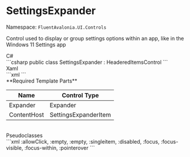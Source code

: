 # SettingsExpander
Namespace: `FluentAvalonia.UI.Controls`

Control used to display or group settings options within an app, like in the Windows 11 Settings app

<div class="code-example" markdown="1">
C#
</div>
```csharp
public class SettingsExpander : HeaderedItemsControl
```

<br />
<div class="code-example" markdown="1">
Xaml
</div>
```xml
<ui:SettingsExpander />
```

<br />
**Required Template Parts**

| Name | Control Type |
|--|--|
| Expander | Expander |
| ContentHost | SettingsExpanderItem |


<br />

<div class="code-example" markdown="1">
Pseudoclasses
</div>
```xml
:allowClick, :empty, :empty, :singleitem, :disabled, :focus, :focus-visible, :focus-within, :pointerover
```
<br />